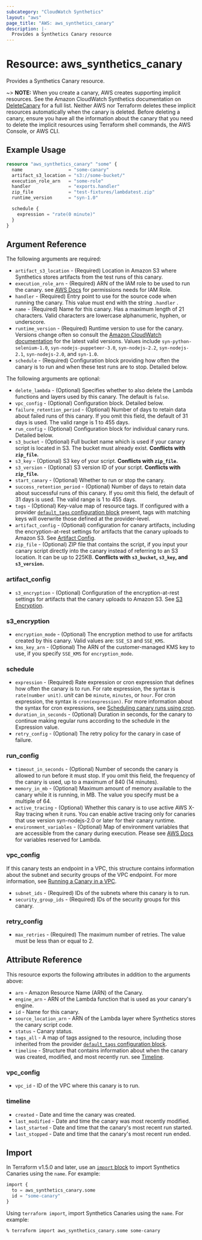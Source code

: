 ```yaml
---
subcategory: "CloudWatch Synthetics"
layout: "aws"
page_title: "AWS: aws_synthetics_canary"
description: |-
  Provides a Synthetics Canary resource
---
```


# Resource: aws_synthetics_canary

Provides a Synthetics Canary resource.

~> **NOTE:** When you create a canary, AWS creates supporting implicit resources. See the Amazon CloudWatch Synthetics documentation on [DeleteCanary](https://docs.aws.amazon.com/AmazonSynthetics/latest/APIReference/API_DeleteCanary.html) for a full list. Neither AWS nor Terraform deletes these implicit resources automatically when the canary is deleted. Before deleting a canary, ensure you have all the information about the canary that you need to delete the implicit resources using Terraform shell commands, the AWS Console, or AWS CLI.

## Example Usage

```terraform
resource "aws_synthetics_canary" "some" {
  name                 = "some-canary"
  artifact_s3_location = "s3://some-bucket/"
  execution_role_arn   = "some-role"
  handler              = "exports.handler"
  zip_file             = "test-fixtures/lambdatest.zip"
  runtime_version      = "syn-1.0"

  schedule {
    expression = "rate(0 minute)"
  }
}
```

## Argument Reference

The following arguments are required:

* `artifact_s3_location` - (Required) Location in Amazon S3 where Synthetics stores artifacts from the test runs of this canary.
* `execution_role_arn` - (Required) ARN of the IAM role to be used to run the canary. see [AWS Docs](https://docs.aws.amazon.com/AmazonSynthetics/latest/APIReference/API_CreateCanary.html#API_CreateCanary_RequestSyntax) for permissions needs for IAM Role.
* `handler` - (Required) Entry point to use for the source code when running the canary. This value must end with the string `.handler` .
* `name` - (Required) Name for this canary. Has a maximum length of 21 characters. Valid characters are lowercase alphanumeric, hyphen, or underscore.
* `runtime_version` - (Required) Runtime version to use for the canary. Versions change often so consult the [Amazon CloudWatch documentation](https://docs.aws.amazon.com/AmazonCloudWatch/latest/monitoring/CloudWatch_Synthetics_Canaries_Library.html) for the latest valid versions. Values include `syn-python-selenium-1.0`, `syn-nodejs-puppeteer-3.0`, `syn-nodejs-2.2`, `syn-nodejs-2.1`, `syn-nodejs-2.0`, and `syn-1.0`.
* `schedule` -  (Required) Configuration block providing how often the canary is to run and when these test runs are to stop. Detailed below.

The following arguments are optional:

* `delete_lambda` - (Optional)  Specifies whether to also delete the Lambda functions and layers used by this canary. The default is `false`.
* `vpc_config` - (Optional) Configuration block. Detailed below.
* `failure_retention_period` - (Optional) Number of days to retain data about failed runs of this canary. If you omit this field, the default of 31 days is used. The valid range is 1 to 455 days.
* `run_config` - (Optional) Configuration block for individual canary runs. Detailed below.
* `s3_bucket` - (Optional) Full bucket name which is used if your canary script is located in S3. The bucket must already exist. **Conflicts with `zip_file`.**
* `s3_key` - (Optional) S3 key of your script. **Conflicts with `zip_file`.**
* `s3_version` - (Optional) S3 version ID of your script. **Conflicts with `zip_file`.**
* `start_canary` - (Optional) Whether to run or stop the canary.
* `success_retention_period` - (Optional) Number of days to retain data about successful runs of this canary. If you omit this field, the default of 31 days is used. The valid range is 1 to 455 days.
* `tags` - (Optional) Key-value map of resource tags. If configured with a provider [`default_tags` configuration block](https://registry.terraform.io/providers/hashicorp/aws/latest/docs#default_tags-configuration-block) present, tags with matching keys will overwrite those defined at the provider-level.
* `artifact_config` - (Optional) configuration for canary artifacts, including the encryption-at-rest settings for artifacts that the canary uploads to Amazon S3. See [Artifact Config](#artifact_config).
* `zip_file` - (Optional) ZIP file that contains the script, if you input your canary script directly into the canary instead of referring to an S3 location. It can be up to 225KB. **Conflicts with `s3_bucket`, `s3_key`, and `s3_version`.**

### artifact_config

* `s3_encryption` - (Optional) Configuration of the encryption-at-rest settings for artifacts that the canary uploads to Amazon S3. See [S3 Encryption](#s3_encryption).

### s3_encryption

* `encryption_mode` - (Optional) The encryption method to use for artifacts created by this canary. Valid values are: `SSE_S3` and `SSE_KMS`.
* `kms_key_arn` - (Optional) The ARN of the customer-managed KMS key to use, if you specify `SSE_KMS` for `encryption_mode`.

### schedule

* `expression` - (Required) Rate expression or cron expression that defines how often the canary is to run. For rate expression, the syntax is `rate(number unit)`. _unit_ can be `minute`, `minutes`, or `hour`. For cron expression, the syntax is `cron(expression)`. For more information about the syntax for cron expressions, see [Scheduling canary runs using cron](https://docs.aws.amazon.com/AmazonCloudWatch/latest/monitoring/CloudWatch_Synthetics_Canaries_cron.html).
* `duration_in_seconds` - (Optional) Duration in seconds, for the canary to continue making regular runs according to the schedule in the Expression value.
* `retry_config` - (Optional) The retry policy for the canary in case of failure.

### run_config

* `timeout_in_seconds` - (Optional) Number of seconds the canary is allowed to run before it must stop. If you omit this field, the frequency of the canary is used, up to a maximum of 840 (14 minutes).
* `memory_in_mb` - (Optional) Maximum amount of memory available to the canary while it is running, in MB. The value you specify must be a multiple of 64.
* `active_tracing` - (Optional) Whether this canary is to use active AWS X-Ray tracing when it runs. You can enable active tracing only for canaries that use version syn-nodejs-2.0 or later for their canary runtime.
* `environment_variables` - (Optional) Map of environment variables that are accessible from the canary during execution. Please see [AWS Docs](https://docs.aws.amazon.com/lambda/latest/dg/configuration-envvars.html#configuration-envvars-runtime) for variables reserved for Lambda.

### vpc_config

If this canary tests an endpoint in a VPC, this structure contains information about the subnet and security groups of the VPC endpoint. For more information, see [Running a Canary in a VPC](https://docs.aws.amazon.com/AmazonCloudWatch/latest/monitoring/CloudWatch_Synthetics_Canaries_VPC.html).

* `subnet_ids` - (Required) IDs of the subnets where this canary is to run.
* `security_group_ids` - (Required) IDs of the security groups for this canary.

### retry_config

* `max_retries` - (Required) The maximum number of retries. The value must be less than or equal to 2.

## Attribute Reference

This resource exports the following attributes in addition to the arguments above:

* `arn` - Amazon Resource Name (ARN) of the Canary.
* `engine_arn` - ARN of the Lambda function that is used as your canary's engine.
* `id` - Name for this canary.
* `source_location_arn` - ARN of the Lambda layer where Synthetics stores the canary script code.
* `status` - Canary status.
* `tags_all` - A map of tags assigned to the resource, including those inherited from the provider [`default_tags` configuration block](https://registry.terraform.io/providers/hashicorp/aws/latest/docs#default_tags-configuration-block).
* `timeline` - Structure that contains information about when the canary was created, modified, and most recently run. see [Timeline](#timeline).

### vpc_config

* `vpc_id` - ID of the VPC where this canary is to run.

### timeline

* `created` - Date and time the canary was created.
* `last_modified` - Date and time the canary was most recently modified.
* `last_started` - Date and time that the canary's most recent run started.
* `last_stopped` - Date and time that the canary's most recent run ended.

## Import

In Terraform v1.5.0 and later, use an [`import` block](https://developer.hashicorp.com/terraform/language/import) to import Synthetics Canaries using the `name`. For example:

```terraform
import {
  to = aws_synthetics_canary.some
  id = "some-canary"
}
```

Using `terraform import`, import Synthetics Canaries using the `name`. For example:

```console
% terraform import aws_synthetics_canary.some some-canary
```
